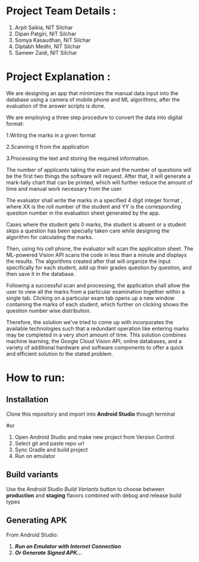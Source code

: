# Project Team Details :
1. Arpit Saikia, NIT Silchar
2. Dipan Patgiri, NIT Silchar 
3. Somya Kasaudhan, NIT Silchar
4. Diptabh Medhi, NIT Silchar
5. Sameer Zaidi, NIT Silchar


# Project Explanation :

 We are designing an app that minimizes the manual data input into the database using a camera of mobile phone and ML algorithms, after the evaluation of the answer scripts is done. 

We are employing a three step procedure to convert the data into digital format:

1.Writing the marks in a given format

2.Scanning it from the application

3.Processing the text and storing the required information.


The number of applicants taking the exam and the number of questions will be the first two things the software will request. 
After that, it will generate a mark-tally chart that can be printed, which will further reduce the amount of time and manual work necessary from the user.

The evaluator shall write the marks in a specified 4 digit integer format <XXYY>, where XX is the roll number of the student and YY is the corresponding
question number in the evaluation sheet generated by the app.

Cases where the student gets 0 marks, the student is absent or a student skips a question has been specially taken care while designing the algorithm for calculating the marks.

Then, using his cell phone, the evaluator will scan the application sheet. The ML-powered Vision API scans the code in less than a minute and displays the results.
The algorithms created after that will organize the input specifically for each student, add up their grades question by question, and then save it in the database.


Following a successful scan and processing, the application shall allow the user to  view all the marks from a particular examination together within a single tab. 
Clicking on a particular exam tab opens up a new window containing the marks of each student, which further on clicking shows the question number wise distribution.

Therefore, the solution we've tried to come up with incorporates the available technologies such that a redundant operation like entering marks may be completed in a very short amount of time. 
This solution combines machine learning, the Google Cloud Vision API, online databases, and a variety of additional hardware and software components to offer a quick and efficient solution to the stated problem.


# How to run:

## Installation

Clone this repository and import into **Android Studio** though terminal
 
#or
 
1. Open Android Studio and make new project from Version Control
2. Select git and paste repo url
3. Sync Gradle and build project
4. Run on emulator

## Build variants
Use the Android Studio *Build Variants* button to choose between **production** and **staging** flavors combined with debug and release build types

## Generating APK
From Android Studio:
1. ***Run on Emulator with Internet Connection*** 
2. ***Or Generate Signed APK...***


